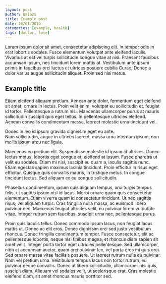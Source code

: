 ```yaml
---
layout: post
author: Balázs
title: Example post
date: 16/01/2019
categories: [example, health]
tags: [doctor, love]
---
```

Lorem ipsum dolor sit amet, consectetur adipiscing elit. In tempor odio in erat lobortis sodales. Fusce elementum volutpat ante eleifend iaculis. Vivamus at est vel turpis sollicitudin congue vitae at nisi. Praesent faucibus accumsan ipsum, nec tincidunt lorem mattis at. Vestibulum ante ipsum primis in faucibus orci luctus et ultrices posuere cubilia Curae; Donec a dolor varius augue sollicitudin aliquet. Proin sed nisi metus.

## Example title

Etiam eleifend aliquam pretium. Aenean ante dolor, fermentum eget eleifend sit amet, ornare in lectus. Proin velit enim, volutpat eu sollicitudin et, feugiat id tortor. Pellentesque a rutrum nisi. Maecenas ullamcorper purus at mauris sollicitudin suscipit quis eget tellus. In pellentesque ultricies eleifend. Aenean convallis condimentum massa, laoreet molestie urna tincidunt vel. <div>Donec in leo id ipsum gravida dignissim eget eu ante.</div> Nam sollicitudin, augue in ultrices laoreet, massa urna interdum ipsum, non mollis ipsum arcu nec ligula.

Maecenas eu pretium elit. Suspendisse molestie id ipsum id ultrices. Donec lectus metus, lobortis eget congue et, eleifend at ipsum. Fusce pharetra ut velit eu sodales. Etiam mi nisi, suscipit eu quam a, iaculis sagittis nunc. Etiam egestas sapien maximus lacinia tincidunt. Proin efficitur in risus eget efficitur. Quisque quis convallis mauris, in tristique metus. In congue tincidunt lectus. Sed aliquam ex eu congue sollicitudin.

Phasellus condimentum, ipsum quis aliquam tempus, orci turpis tempus felis, ut sagittis ipsum nisl id lacus. Morbi ornare quam quis consectetur elementum. Etiam viverra quam id consectetur tincidunt. Ut nec sagittis risus, vel aliquam turpis. Cras fringilla nulla massa, ac euismod libero pulvinar nec. Maecenas feugiat ultricies velit, eu pulvinar lorem vulputate vitae. Integer rutrum sem faucibus, suscipit urna nec, pellentesque purus.

Proin quis iaculis tellus. Donec commodo ipsum lacus, non feugiat lacus mattis ut. Donec ac elit eros. Donec dignissim orci sed justo vestibulum rhoncus. Donec fringilla condimentum tempor. Fusce consectetur, elit ac pellentesque lobortis, neque nisl finibus magna, et rhoncus diam sapien sit amet velit. Integer porta tortor eget ultricies pellentesque. Sed ullamcorper, nibh at accumsan auctor, quam orci pulvinar leo, vel porta eros mi quis orci. Sed ornare massa vitae facilisis posuere. Ut laoreet rutrum nulla eu pulvinar. Nam vel pretium urna. Vestibulum tempus lacus non tortor rutrum, eu pulvinar neque convallis. Donec at libero sollicitudin, ullamcorper nisi quis, suscipit diam. Aliquam vel sodales velit, ut scelerisque erat. Cras molestie eleifend diam, sit amet rhoncus mauris porttitor sed.